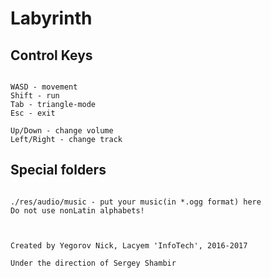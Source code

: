 # Labyrinth

## Control Keys

```

WASD - movement
Shift - run
Tab - triangle-mode
Esc - exit

Up/Down - change volume
Left/Right - change track

```

## Special folders

```

./res/audio/music - put your music(in *.ogg format) here
Do not use nonLatin alphabets!


```


```

Created by Yegorov Nick, Lacyem 'InfoTech', 2016-2017

Under the direction of Sergey Shambir
```
